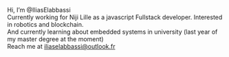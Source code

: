  Hi, I’m @IliasElabbassi <br>
 Currently working for Niji Lille as a javascript Fullstack developer.
 Interested in robotics and blockchain.<br>
 And currently learning about embedded systems in university (last year of my master degree at the moment) <br>
 Reach me at iliaselabbassi@outlook.fr <br>

<!---
IliasElabbassi/IliasElabbassi is a ✨ special ✨ repository because its `README.md` (this file) appears on your GitHub profile.
You can click the Preview link to take a look at your changes.
--->
